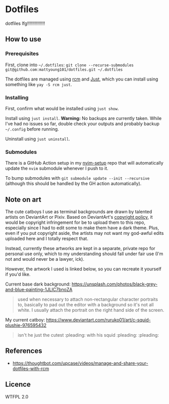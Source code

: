 # Dotfiles
dotfiles lfg!!!!!!!!!!!!!!

## How to use
### Prerequisites
First, clone into `~/.dotfiles`: `git clone --recurse-submodules git@github.com:mattyoung101/dotfiles.git ~/.dotfiles`

The dotfiles are managed using [rcm](https://github.com/thoughtbot/rcm) and
[Just](https://github.com/casey/just), which you can install using something like `yay -S rcm just`.

### Installing
First, confirm what would be installed using `just show`.

Install using `just install`. **Warning:** No backups are currently taken. While I've had no issues so far, 
double check your outputs and probably backup `~/.config` before running.

Uninstall using `just uninstall`.

### Submodules
There is a GitHub Action setup in my [nvim-setup](https://github.com/mattyoung101/nvim-setup) repo that will
automatically update the `nvim` submodule whenever I push to it.

To bump submodules with `git submodule update --init --recursive` (although this should be handled by the GH
action automatically).

## Note on art
The cute catboys I use as terminal backgrounds are drawn by talented artists on DeviantArt or Pixiv. Based on
DeviantArt's [copyright policy](https://www.deviantart.com/about/policy/copyright/), it would be copyright
infringement for be to upload them to this repo, especially since I had to edit some to make them have a dark
theme. Plus, even if you put copyright aside, the artists may not want my god-awful edits uploaded here and I
totally respect that.

Instead, currently these artworks are kept in a separate, private repo for personal use only, which to my
understanding should fall under fair use (I'm not and would never be a lawyer, ick).

However, the artwork I used is linked below, so you can recreate it yourself if you'd like.

Current base dark background: https://unsplash.com/photos/black-grey-and-blue-painting-1JLIC7bnoZA

> used when necessary to attach non-rectangular character portraits to, basically to pad out the editor with a
> background so it's not all white. I usually attach the portrait on the right hand side of the screen.

My current catboy: https://www.deviantart.com/ruruko01/art/c-squid-plushie-976595432

> isn't he just the cutest :pleading: with his squid :pleading: :pleading:

## References
- https://thoughtbot.com/upcase/videos/manage-and-share-your-dotfiles-with-rcm

## Licence
WTFPL 2.0


